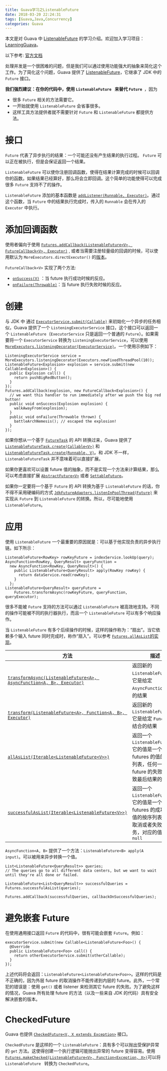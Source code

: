 ```yaml
---
title: Guava学习之ListenableFuture
date: 2018-03-20 22:24:31
tags: [Guava,Java,Concurrency] 
categories: Guava
---
```


本文是对 Guava 中 [ListenableFuture](https://google.github.io/guava/releases/snapshot/api/docs/com/google/common/util/concurrent/ListenableFuture.html) 的学习介绍。欢迎加入学习项目： [LearningGuava](https://github.com/JavaMilk/LearningGuava)。

<!-- more -->

以下参考: [官方文档](https://github.com/google/guava/wiki/ListenableFutureExplained)

处理并发是一个很困难的问题，但是我们可以通过使用功能强大的抽象来简化这个工作。为了简化这个问题，Guava 提供了 [ListenableFuture](https://google.github.io/guava/releases/snapshot/api/docs/com/google/common/util/concurrent/ListenableFuture.html)，它继承了 JDK 中的 `Future` 接口。 

__我们强烈建议：在你的代码中，使用 `ListenableFuture ` 来替代 `Future `__，因为 
* 很多 `Future` 相关的方法需要它。
* 一开始就使用 `ListenableFuture` 会省事很多。
* 这样工具方法提供者就不需要针对 `Future` 和 `ListenableFuture` 都提供方法。

# 接口
`Future` 代表了异步执行的结果：一个可能还没有产生结果的执行过程。 `Future` 可以正在被执行，但是会保证返回一个结果。

`ListenableFuture` 可以使你注册回调函数，使得在结果计算完成的时候可以回调你的函数。如果结果已经算好，那么将会立即回调。这个简单的功能使得可以完成很多 `Future` 支持不了的操作。

`ListenableFuture` 添加的基本函数是 [`addListener(Runnable, Executor)`](https://google.github.io/guava/releases/snapshot/api/docs/com/google/common/util/concurrent/ListenableFuture.html#addListener-java.lang.Runnable-java.util.concurrent.Executor-)。通过这个函数，当 `Future` 中的结果执行完成时，传入的 `Runnable` 会在传入的 `Executor` 中执行。

# 添加回调函数
使用者偏向于使用 [`Futures.addCallback(ListenableFuture<V>, FutureCallback<V>, Executor)`](https://google.github.io/guava/releases/snapshot/api/docs/com/google/common/util/concurrent/Futures.html#addCallback-com.google.common.util.concurrent.ListenableFuture-com.google.common.util.concurrent.FutureCallback-java.util.concurrent.Executor-) , 或者当需要注册轻量级的回调的时候，可以使用默认为 `MoreExecutors.directExecutor()` 的[版本](https://google.github.io/guava/releases/snapshot/api/docs/com/google/common/util/concurrent/Futures.html#addCallback-com.google.common.util.concurrent.ListenableFuture-com.google.common.util.concurrent.FutureCallback-)。 

`FutureCallback<V>` 实现了两个方法:
* [`onSuccess(V)`]() ：当 future 执行成功时候的反应。
* [`onFailure(Throwable)`]()：当 future 执行失败时候的反应。

# 创建
与 JDK 中 通过 [`ExecutorService.submit(Callable)`](https://docs.oracle.com/javase/8/docs/api/java/util/concurrent/ExecutorService.html#submit-java.util.concurrent.Callable-) 来初始化一个异步的任务相似，Guava 提供了一个 `ListeningExecutorService` 接口，这个接口可以返回一个 `ListenableFuture`（`ExecutorService` 只是返回一个普通的 `Future`）。如果需要将一个 `ExecutorService` 转换为 `ListeningExecutorService`，可以使用 [`MoreExecutors.listeningDecorator(ExecutorService)`](https://github.com/google/guava/wiki/ListenableFutureExplained#listenablefuture)。一个使用示例如下：
```
ListeningExecutorService service = MoreExecutors.listeningDecorator(Executors.newFixedThreadPool(10));
ListenableFuture<Explosion> explosion = service.submit(new Callable<Explosion>() {
  public Explosion call() {
    return pushBigRedButton();
  }
});
Futures.addCallback(explosion, new FutureCallback<Explosion>() {
  // we want this handler to run immediately after we push the big red button!
  public void onSuccess(Explosion explosion) {
    walkAwayFrom(explosion);
  }
  public void onFailure(Throwable thrown) {
    battleArchNemesis(); // escaped the explosion!
  }
});
```
 
如果你想从一个基于 [`FutureTask`](https://docs.oracle.com/javase/8/docs/api/java/util/concurrent/FutureTask.html) 的 API 转换过来，Guava 提供了 [`ListenableFutureTask.create(Callable<V>)`](https://google.github.io/guava/releases/snapshot/api/docs/com/google/common/util/concurrent/ListenableFutureTask.html#create-java.util.concurrent.Callable-) 和 [`ListenableFutureTask.create(Runnable, V)`](https://google.github.io/guava/releases/snapshot/api/docs/com/google/common/util/concurrent/ListenableFutureTask.html#create-java.lang.Runnable-V-)。和 JDK 不一样，`ListenableFutureTask` 并不意味着可以直接扩展。

如果你更喜欢可以设置 future 值的抽象，而不是实现一个方法来计算结果，那么可以考虑直接扩展 [`AbstractFuture<V>`](https://google.github.io/guava/releases/snapshot/api/docs/com/google/common/util/concurrent/AbstractFuture.html) 或者 [`SettableFuture`](https://google.github.io/guava/releases/snapshot/api/docs/com/google/common/util/concurrent/SettableFuture.html)。

如果你一定要将一个基于 `Future` 的 API 转换为基于 `ListenableFuture` 的话，你不得不采用硬编码的方式 [`JdkFutureAdapters.listenInPoolThread(Future)`](https://google.github.io/guava/releases/snapshot/api/docs/com/google/common/util/concurrent/JdkFutureAdapters.html) 来实现从 `Future` 到 `ListenableFuture` 的转换。所以，尽可能地使用 `ListenableFuture`。

# 应用
使用 `ListenableFuture` 一个最重要的原因就是：可以基于他实现负责的异步执行链。如下所示：

```
ListenableFuture<RowKey> rowKeyFuture = indexService.lookUp(query);
AsyncFunction<RowKey, QueryResult> queryFunction =
  new AsyncFunction<RowKey, QueryResult>() {
    public ListenableFuture<QueryResult> apply(RowKey rowKey) {
      return dataService.read(rowKey);
    }
  };
ListenableFuture<QueryResult> queryFuture =
    Futures.transformAsync(rowKeyFuture, queryFunction, queryExecutor);
```

很多不能被 `Future` 支持的方法可以通过 `ListenableFuture` 被高效地支持。不同的操作可能被不同的执行器执行，而且一个 `ListenableFuture` 可以有多个响应操作。

当 `ListenableFuture` 有多个后续操作的时候，这样的操作称为：“扇出”。当它依赖多个输入 future 同时完成时，称作“扇入”。可以参考 [`Futures.allAsList`的实现](https://google.github.io/guava/releases/snapshot/api/docs/src-html/com/google/common/util/concurrent/Futures.html#line.1276)。 

方法|描述|参考
--|--|--
[`transformAsync(ListenableFuture<A>, AsyncFunction<A, B>, Executor)`]()|返回新的 `ListenableFuture`，它是给定 `AsyncFunction` 结合的结果|[`transformAsync(ListenableFuture<A>, AsyncFunction<A, B>)`](https://google.github.io/guava/releases/snapshot/api/docs/com/google/common/util/concurrent/Futures.html#transformAsync-com.google.common.util.concurrent.ListenableFuture-com.google.common.util.concurrent.AsyncFunction-)
[`transform(ListenableFuture<A>, Function<A, B>, Executor)`]()|返回新的 `ListenableFuture`,它是给定 `Function ` 结合的结果|[`transform(ListenableFuture<A>, Function<A, B>)`](https://google.github.io/guava/releases/snapshot/api/docs/com/google/common/util/concurrent/Futures.html#transform-com.google.common.util.concurrent.ListenableFuture-com.google.common.base.Function-) 
[`allAsList(Iterable<ListenableFuture<V>>)`]()|返回一个 `ListenableFuture`,它的值是一个输入 futures 的值的按序列表，任何一个 future 的失败都会导致最后结果的失败|[`allAsList(ListenableFuture<V>...)`](https://google.github.io/guava/releases/snapshot/api/docs/com/google/common/util/concurrent/Futures.html#allAsList-com.google.common.util.concurrent.ListenableFuture...-)
[`successfulAsList(Iterable<ListenableFuture<V>>)`]()|返回一个 `ListenableFuture`,它的值是一个输入 futures 的成功执行值的按序列表，对于取消或者失败的任务，对应的值是 `null`|[`successfulAsList(ListenableFuture<V>...)`](https://google.github.io/guava/releases/snapshot/api/docs/com/google/common/util/concurrent/Futures.html#successfulAsList-com.google.common.util.concurrent.ListenableFuture...-)
 
`AsyncFunction<A, B>` 提供了一个方法：`ListenableFuture<B> apply(A input)`。可以被用来异步转换一个值。

```
List<ListenableFuture<QueryResult>> queries;
// The queries go to all different data centers, but we want to wait until they're all done or failed.

ListenableFuture<List<QueryResult>> successfulQueries = Futures.successfulAsList(queries);

Futures.addCallback(successfulQueries, callbackOnSuccessfulQueries);
```

# 避免嵌套 Future
在使用通用接口返回 `Future` 的代码中，很有可能会嵌套 `Future`。例如：
```
executorService.submit(new Callable<ListenableFuture<Foo>() {
  @Override
  public ListenableFuture<Foo> call() {
    return otherExecutorService.submit(otherCallable);
  }
});
```
上述代码将会返回：`ListenableFuture<ListenableFuture<Foo>>`。这样的代码是不正确的，因为外层 future 的取消操作不能传递到内层的 future。此外，一个常犯的错误是：使用 `get()` 或者 listener 来检测其它 future 的失败。为了避免这样的情况，Guava 所有处理 future 的方法（以及一些来自 JDK 的代码）具有安全解决嵌套的版本。

# CheckedFuture
Guava 也提供 [`CheckedFuture<V, X extends Exception>`](https://google.github.io/guava/releases/snapshot/api/docs/com/google/common/util/concurrent/CheckedFuture.html) 接口。

`CheckedFuture` 是这样的一个 `ListenableFuture`：具有多个可以抛出受保护异常的 `get` 方法。这使得创建一个执行逻辑可能抛出异常的 future 变得容易。使用 [`Futures.makeChecked(ListenableFuture<V>, Function<Exception, X>)`](https://google.github.io/guava/releases/snapshot/api/docs/com/google/common/util/concurrent/Futures.html#makeChecked-com.google.common.util.concurrent.ListenableFuture-com.google.common.base.Function-)可以将 `ListenableFuture ` 转换为 `CheckedFuture`。
